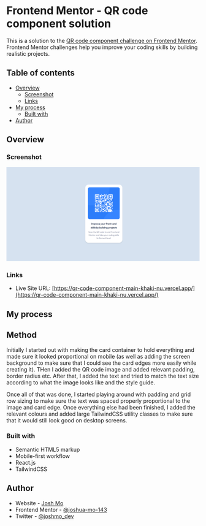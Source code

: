# Frontend Mentor - QR code component solution

This is a solution to the [QR code component challenge on Frontend Mentor](https://www.frontendmentor.io/challenges/qr-code-component-iux_sIO_H). Frontend Mentor challenges help you improve your coding skills by building realistic projects. 

## Table of contents

- [Overview](#overview)
  - [Screenshot](#screenshot)
  - [Links](#links)
- [My process](#my-process)
  - [Built with](#built-with)
- [Author](#author)

## Overview

### Screenshot

![](./screenshot.png)

### Links

- Live Site URL: [https://qr-code-component-main-khaki-nu.vercel.app/](https://qr-code-component-main-khaki-nu.vercel.app/)

## My process

## Method
Initially I started out with making the card container to hold everything and made sure it looked proportional on mobile (as well as adding the screen background to make sure that I could see the card edges more easily while creating it). THen I added the QR code image and added relevant padding, border radius etc. After that, I added the text and tried to match the text size according to what the image looks like and the style guide.

Once all of that was done, I started playing around with padding and grid row sizing to make sure the text was spaced properly proportional to the image and card edge. Once everything else had been finished, I added the relevant colours and added large TailwindCSS utility classes to make sure that it would still look good on desktop screens.

### Built with

- Semantic HTML5 markup
- Mobile-first workflow
- React.js
- TailwindCSS

## Author

- Website - [Josh Mo](https://joshmo.dev)
- Frontend Mentor - [@joshua-mo-143](https://www.frontendmentor.io/profile/joshua-mo-143)
- Twitter - [@joshmo_dev](https://www.twitter.com/joshmo_dev)